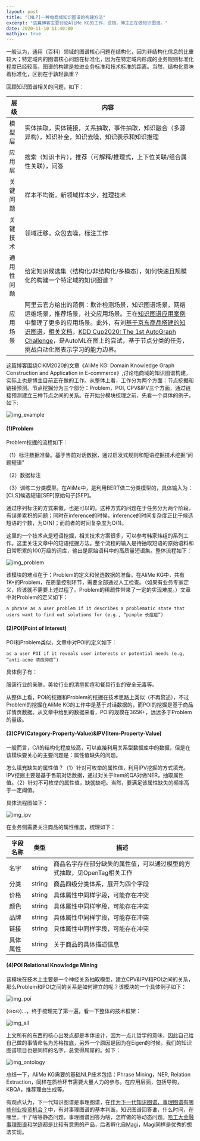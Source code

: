 ```yaml
---
layout: post
title: "[NLP]一种电商域知识图谱的构建方法"
excerpt: "这篇博客主要讨论AliMe KG的工作，没错，博主正在做知识图谱。"
date: 2020-11-10 11:40:00
mathjax: true
---
```


一般认为，通用（百科）领域的图谱核心问题在结构化，因为非结构化信息的比重较大；特定域内的图谱核心问题在标准化，因为在特定域内形成的业务规则标准化程度已经较高，图谱的构建是拉进业务标准和技术标准的距离。当然，结构化意味着标准化，区别在于孰轻孰重？

回顾知识图谱相关的问题，如下：

|层级|内容|
|------|------|
|模型层|实体抽取，实体链接，关系抽取，事件抽取，知识融合（多源异构），知识补全，知识去噪，知识表示和知识推理|
|应用层|搜索（知识卡片），推荐（可解释/推理式，上下位关联/组合属性关联），问答|
|关键问题|样本不均衡，新领域样本少，推理技术|
|关键技术|领域迁移，众包去噪，标注工作|
|通用性问题|给定知识候选集（结构化/非结构化/多模态），如何快速且规模化的构建一个特定域的知识图谱？|
|应用场景|阿里云官方给出的范例：欺诈检测场景，知识图谱场景，网络运维场景，推荐场景，社交应用场景。王在[知识图谱应用案例](http://reader.epubee.com/books/mobile/cc/cc219bda88f77cd8612c76540dd98cef/text00014.html)中整理了更多的应用场景。此外，有刘[基于京东商品搭建的知识图谱](https://github.com/liuhuanyong/ProductKnowledgeGraph)，[相关文档](https://www.kesci.com/mw/dataset/5e01c2852823a10036af1fcc)，[KDD Cup2020: The 1st AutoGraph Challenge](https://www.4paradigm.com/competition/kddcup2020)，是AutoML在图上的尝试，基于节点分类的任务，挑战自动化图表示学习的能力边界。|

这篇博客围绕CIKM2020的文章《AliMe KG: Domain Knowledge Graph Construction and Application in E-commerce》,讨论电商域的知识图谱构建，实际上也是博主目前正在做的工作。从整体上看，工作分为两个方面：节点挖掘和链接预测。节点挖掘分为三个部分：Problem，POI, CPV&IPV三个方面，通过链接预测建立三种节点之间的关系。在开始分模块梳理之前，先看一个具体的例子，如下:

![img_example](https://ftp.bmp.ovh/imgs/2020/11/f13d1ef9922b9100.png)


#### (1)Problem

Problem挖掘的流程如下：

（1）标注数据准备。基于售前对话数据，通过启发式规则和短语挖掘技术挖掘“问题短语”

（2）数据标注

（3）训练二分类模型。在AliMe中，是利用BERT做二分类模型的，具体输入为：[CLS]候选短语[SEP]原始句子[SEP]。

通过序列标注的方式来做，也是可以的。这种方式的问题在于任务分为两个阶段，有误差累积的问题；同时在inference的时候，inference的时间复杂度正比于候选短语的个数，为O(N)；而前者的时间复杂度为O(1)。

这里的一个技术点是短语挖掘，相关技术方案很多，可以参考韩家炜组的系列工作。这里关注文章中的短语挖掘方法。整个流程的输入是待抽取短语的原始语料和日常积累的100万级的词库，输出是原始语料中的高质量短语集。整体流程如下：

![img_problem](https://ftp.bmp.ovh/imgs/2020/11/5526426606145859.png)

该模块的难点在于：Problem的定义和候选数据的准备。在AliMe KG中，共有1K+的Problem，在质量控制环节，需要全部通过人工检查。（如果有业务专家定义，应该就不需要上述过程了。Problem的稀疏性带来了一定的实现难度。）文章中对Problem的定义如下：
	
	a phrase as a user problem if it describes a problematic state that users want to find out solutions for (e.g., “pimple 长痘痘”)

#### (2)POI(Point of Interest)

POI和Problem类似，文章中对POI的定义如下：

	as a user POI if it reveals user interests or potential needs (e.g, “anti-acne 清痘抑痘”)

具体例子有：

服装行业的亲肤，美妆行业的清痘抑痘和餐具行业的安全无毒等。

从整体上看，POI的挖掘和Problem的挖掘在技术思路上类似（不再赘述），不过Problem的挖掘在AliMe KG的工作中是基于对话数据的，而POI的挖掘是基于商品详情页数据。从文章中给到的数据来看，POI的规模在365K+，远远多于Problem的量级。

#### (3)CPV(Category-Property-Value)&IPV(Item-Property-Value)

一般而言，C/I的结构化程度较高，可以直接利用关系型数据库中的数据，但是在该模块要关心的主要问题是：属性值缺失的问题。

怎么填充缺失的属性值？（1）针对可枚举的属性值，利用IPV挖掘的方式填充。IPV挖掘主要是基于售前对话数据，通过对关于Item的QA对做NER，抽取属性值。（2）针对不可枚举的属性值，缺就缺吧。当然，要满足该属性缺失的频率高于一定阈值。

具体流程图如下：

![img_ipv](https://ftp.bmp.ovh/imgs/2020/11/5973bb4e8b211bc4.png)

在业务侧需要关注商品的属性维度，梳理如下：

|字段名称|类型|描述|
|------|------|------|
|名字|string|商品名字存在部分缺失的属性值，可以通过模型的方式抽取，见OpenTag相关工作|
|分类|string|商品四级分类体系，展开为四个字段|
|价格|string|具体属性中同样字段，可能存在冲突|
|颜色|string|具体属性中同样字段，可能存在冲突|
|品牌|string|具体属性中同样字段，可能存在冲突|
|链接|string|具体属性中同样字段，可能存在冲突|
|具体属性|string|关于商品的具体描述信息|


#### (4)POI Relational Knowledge Mining

该模块在技术上主要是一个神经关系抽取模型，建立CPV&IPV和POI之间的关系，那么Problem和POI之间的关系是如何建立的呢？该模块的一个具体例子如下：

![img_poi](https://ftp.bmp.ovh/imgs/2020/11/43c9d0f944f5bf87.png)

(⊙o⊙)…，终于梳理完了第一遍，看一下整体的技术框架：

![img_all](https://ftp.bmp.ovh/imgs/2020/11/32bd6ef2036e09e0.png)

上文所有的东西的核心出发点都是本体设计，因为一点儿哲学的意味，因此自己给自己做的事情命名为苏格拉底，另外一个原因是因为在Eigen的时候，我们的知识图谱项目也是同样的名字，总觉得屌屌的。如下：

![img_ontology](https://ftp.bmp.ovh/imgs/2020/11/252c04e947eacf4b.png)

总结一下，AliMe KG需要的基础NLP技术包括：Phrase Mining，NER, Relation Extraction，同样在质检环节需要大量人力的参与。在应用层面，包括导购，KBQA，推荐理由生成等。

有观点认为，下一代知识图谱是事理图谱，在[作为下一代知识图谱，事理图谱有哪些创业投资机会？](https://www.tmtpost.com/4156399.html)中，有对事理图谱的基本判断。知识图谱回答谁，什么时间，在哪里，干了啥等静态问题，事理图谱回答为啥，怎样做的等动态问题。[哈工大金融事理图谱](http://eeg.8wss.com/main)和[学迹](https://xueji.datahorizon.cn/?search=原油暴跌)都是比较有意思的产品，后者孵化自[Magi](https://magi.com)，Magi同样是优秀的想法实现。
















